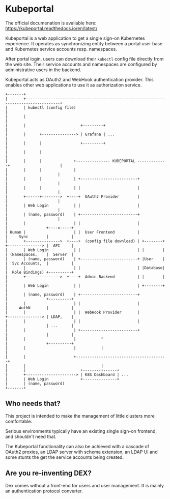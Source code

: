 # Kubeportal

The official documenation is available here: https://kubeportal.readthedocs.io/en/latest/

Kubeportal is a web application to get a single sign-on Kubernetes experience. It operates as synchronizing entity between a portal user base and Kubernetes service accounts resp. namespaces.

After portal login, users can download their `kubectl` config file directly from the web site. Their service accounts and namespaces are configured by administrative users in the backend. 

Kubeportal acts as OAuth2 and WebHook authentication provider. This enables other web applications to use it as authorization service.
  

```
+-------+
|       +-------------------------------------------------------------------------------------+
|       | kubectl (config file)                                                               |
|       |                                                                                     |
|       |                        +---------+                                                  |
|       |      +---------------> | Grafana | ...                                              |
|       |      |                 +---------+                                                  |
|       |      |                                                                              |
|       |      |              +--------------- KUBEPORTAL -------------+                      |
|       |      |              |                                        |                      |
|       |      |              | +-------------------------+            |                      |
|       |      |              | |                         |            |                      |
|       +------+-------->  +----+  OAuth2 Provider        |            |                      |
|       | Web Login           | |                         |            |                      |
|       | (name, password)    | +-------------------------+            |                      |
|       |                     | |                         |            |                 +----v-----+
| Human |                     | |  User Frontend          |            |     Sync        |          |
|       +--------------->  +----+  (config file download) | +--------+ +---------------> |  API     |
|       | Web Login           | |                         | |        | | (Namespaces,    |  Server  |
|       | (name, password)    | +-------------------------+ |User    | |  Svc Accounts,  |          |
|       |                     | |                         | |Database| |  Role Bindings) +----------+
|       +--------------->  +----+  Admin Backend          | |        | |
|       | Web Login           | |                         | +--------+ |
|       | (name, password)    | +-------------------------+            |                 +----------+
|       |                     | |                         |            |     AuthN       |          |
|       |                     | |  WebHook Provider       |            +---------------> | LDAP,    |
|       |                     | |                         |            |                 | ...      |
|       |                     | +-------------------------+            |                 |          |
|       |                     |           ^                            |                 +----------+
|       |                     |           |                            |
|       |                     +----------------------------------------+
|       |                                 |           
|       |                        +--------+------+    
|       +----------------------> | K8S Dashboard | ...  
|       | Web Login              +---------------+
|       | (name, password)
+-------+                                  

```

## Who needs that?

This project is intended to make the management of little clusters more comfortable.

Serious environments typically have an existing single sign-on frontend, and shouldn't need that. 

The Kubeportal functionality can also be achieved with a cascade of OAuth2 proxies, an LDAP server with schema extension, an LDAP UI and some stunts the get the service accounts being created.

## Are you re-inventing DEX?

Dex comes without a front-end for users and user management. It is mainly an authentication protocol converter.

